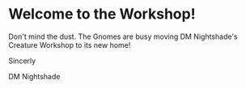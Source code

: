 # Welcome to the Workshop!

Don't mind the dust. The Gnomes are busy moving DM Nightshade's Creature Workshop to its new home!

Sincerly

DM Nightshade
